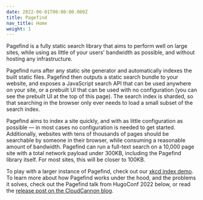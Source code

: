 ```yaml
---
date: 2022-06-01T00:00:00.000Z
title: Pagefind
nav_title: Home
weight: 1
---
```

Pagefind is a fully static search library that aims to perform well on large sites, while using as little of your users' bandwidth as possible, and without hosting any infrastructure.

Pagefind runs after any static site generator and automatically indexes the built static files. Pagefind then outputs a static search bundle to your website, and exposes a JavaScript search API that can be used anywhere on your site, or a prebuilt UI that can be used with no configuration (you can see the prebuilt UI at the top of this page). The search index is sharded, so that searching in the browser only ever needs to load a small subset of the search index.

Pagefind aims to index a site quickly, and with as little configuration as possible — in most cases no configuration is needed to get started. Additionally, websites with tens of thousands of pages should be searchable by someone in their browser, while consuming a reasonable amount of bandwidth. Pagefind can run a full-text search on a 10,000 page site with a total network payload under 300KB, including the Pagefind library itself. For most sites, this will be closer to 100KB.

To play with a larger instance of Pagefind, check out our [xkcd index demo](https://xkcd.pagefind.app/). To learn more about how Pagefind works under the hood, and the problems it solves, check out the Pagefind talk from HugoConf 2022 below, or read the [release post on the CloudCannon blog](https://cloudcannon.com/blog/introducing-pagefind/).